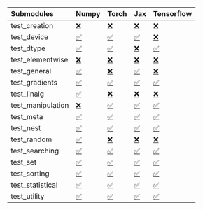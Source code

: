 | Submodules        | Numpy                                                                                                                           | Torch                                                                                                                           | Jax                                                                                                                             | Tensorflow                                                                                                                      |
|:------------------|:--------------------------------------------------------------------------------------------------------------------------------|:--------------------------------------------------------------------------------------------------------------------------------|:--------------------------------------------------------------------------------------------------------------------------------|:--------------------------------------------------------------------------------------------------------------------------------|
| test_creation     | <a href="https://github.com/unifyai/ivy/runs/8060101125?check_suite_focus=true" rel="noopener noreferrer" target="_blank">❌</a> | <a href="https://github.com/unifyai/ivy/runs/8060101746?check_suite_focus=true" rel="noopener noreferrer" target="_blank">❌</a> | <a href="https://github.com/unifyai/ivy/runs/8060102068?check_suite_focus=true" rel="noopener noreferrer" target="_blank">❌</a> | <a href="https://github.com/unifyai/ivy/runs/8060102985?check_suite_focus=true" rel="noopener noreferrer" target="_blank">❌</a> |
| test_device       | <a href="https://github.com/unifyai/ivy/runs/8060101151?check_suite_focus=true" rel="noopener noreferrer" target="_blank">✅</a> | <a href="https://github.com/unifyai/ivy/runs/8060101769?check_suite_focus=true" rel="noopener noreferrer" target="_blank">✅</a> | <a href="https://github.com/unifyai/ivy/runs/8060102109?check_suite_focus=true" rel="noopener noreferrer" target="_blank">✅</a> | <a href="https://github.com/unifyai/ivy/runs/8060103021?check_suite_focus=true" rel="noopener noreferrer" target="_blank">❌</a> |
| test_dtype        | <a href="https://github.com/unifyai/ivy/runs/8060101181?check_suite_focus=true" rel="noopener noreferrer" target="_blank">✅</a> | <a href="https://github.com/unifyai/ivy/runs/8060101787?check_suite_focus=true" rel="noopener noreferrer" target="_blank">✅</a> | <a href="https://github.com/unifyai/ivy/runs/8060102147?check_suite_focus=true" rel="noopener noreferrer" target="_blank">❌</a> | <a href="https://github.com/unifyai/ivy/runs/8060103061?check_suite_focus=true" rel="noopener noreferrer" target="_blank">✅</a> |
| test_elementwise  | <a href="https://github.com/unifyai/ivy/runs/8060101207?check_suite_focus=true" rel="noopener noreferrer" target="_blank">❌</a> | <a href="https://github.com/unifyai/ivy/runs/8060101814?check_suite_focus=true" rel="noopener noreferrer" target="_blank">❌</a> | <a href="https://github.com/unifyai/ivy/runs/8060102218?check_suite_focus=true" rel="noopener noreferrer" target="_blank">❌</a> | <a href="https://github.com/unifyai/ivy/runs/8060103091?check_suite_focus=true" rel="noopener noreferrer" target="_blank">❌</a> |
| test_general      | <a href="https://github.com/unifyai/ivy/runs/8060101241?check_suite_focus=true" rel="noopener noreferrer" target="_blank">✅</a> | <a href="https://github.com/unifyai/ivy/runs/8060101842?check_suite_focus=true" rel="noopener noreferrer" target="_blank">❌</a> | <a href="https://github.com/unifyai/ivy/runs/8060102307?check_suite_focus=true" rel="noopener noreferrer" target="_blank">✅</a> | <a href="https://github.com/unifyai/ivy/runs/8060103131?check_suite_focus=true" rel="noopener noreferrer" target="_blank">❌</a> |
| test_gradients    | <a href="https://github.com/unifyai/ivy/runs/8060101284?check_suite_focus=true" rel="noopener noreferrer" target="_blank">✅</a> | <a href="https://github.com/unifyai/ivy/runs/8060101864?check_suite_focus=true" rel="noopener noreferrer" target="_blank">✅</a> | <a href="https://github.com/unifyai/ivy/runs/8060102410?check_suite_focus=true" rel="noopener noreferrer" target="_blank">✅</a> | <a href="https://github.com/unifyai/ivy/runs/8060103170?check_suite_focus=true" rel="noopener noreferrer" target="_blank">✅</a> |
| test_linalg       | <a href="https://github.com/unifyai/ivy/runs/8060101340?check_suite_focus=true" rel="noopener noreferrer" target="_blank">✅</a> | <a href="https://github.com/unifyai/ivy/runs/8060101884?check_suite_focus=true" rel="noopener noreferrer" target="_blank">❌</a> | <a href="https://github.com/unifyai/ivy/runs/8060102591?check_suite_focus=true" rel="noopener noreferrer" target="_blank">❌</a> | <a href="https://github.com/unifyai/ivy/runs/8060103218?check_suite_focus=true" rel="noopener noreferrer" target="_blank">❌</a> |
| test_manipulation | <a href="https://github.com/unifyai/ivy/runs/8060101389?check_suite_focus=true" rel="noopener noreferrer" target="_blank">❌</a> | <a href="https://github.com/unifyai/ivy/runs/8060101907?check_suite_focus=true" rel="noopener noreferrer" target="_blank">✅</a> | <a href="https://github.com/unifyai/ivy/runs/8060102693?check_suite_focus=true" rel="noopener noreferrer" target="_blank">✅</a> | <a href="https://github.com/unifyai/ivy/runs/8060103273?check_suite_focus=true" rel="noopener noreferrer" target="_blank">✅</a> |
| test_meta         | <a href="https://github.com/unifyai/ivy/runs/8060101440?check_suite_focus=true" rel="noopener noreferrer" target="_blank">✅</a> | <a href="https://github.com/unifyai/ivy/runs/8060101919?check_suite_focus=true" rel="noopener noreferrer" target="_blank">✅</a> | <a href="https://github.com/unifyai/ivy/runs/8060102740?check_suite_focus=true" rel="noopener noreferrer" target="_blank">✅</a> | <a href="https://github.com/unifyai/ivy/runs/8060103309?check_suite_focus=true" rel="noopener noreferrer" target="_blank">✅</a> |
| test_nest         | <a href="https://github.com/unifyai/ivy/runs/8060101488?check_suite_focus=true" rel="noopener noreferrer" target="_blank">✅</a> | <a href="https://github.com/unifyai/ivy/runs/8060101937?check_suite_focus=true" rel="noopener noreferrer" target="_blank">✅</a> | <a href="https://github.com/unifyai/ivy/runs/8060102773?check_suite_focus=true" rel="noopener noreferrer" target="_blank">✅</a> | <a href="https://github.com/unifyai/ivy/runs/8060103347?check_suite_focus=true" rel="noopener noreferrer" target="_blank">✅</a> |
| test_random       | <a href="https://github.com/unifyai/ivy/runs/8060101531?check_suite_focus=true" rel="noopener noreferrer" target="_blank">✅</a> | <a href="https://github.com/unifyai/ivy/runs/8060101948?check_suite_focus=true" rel="noopener noreferrer" target="_blank">❌</a> | <a href="https://github.com/unifyai/ivy/runs/8060102805?check_suite_focus=true" rel="noopener noreferrer" target="_blank">❌</a> | <a href="https://github.com/unifyai/ivy/runs/8060103380?check_suite_focus=true" rel="noopener noreferrer" target="_blank">❌</a> |
| test_searching    | <a href="https://github.com/unifyai/ivy/runs/8060101582?check_suite_focus=true" rel="noopener noreferrer" target="_blank">✅</a> | <a href="https://github.com/unifyai/ivy/runs/8060101964?check_suite_focus=true" rel="noopener noreferrer" target="_blank">✅</a> | <a href="https://github.com/unifyai/ivy/runs/8060102837?check_suite_focus=true" rel="noopener noreferrer" target="_blank">✅</a> | <a href="https://github.com/unifyai/ivy/runs/8060103410?check_suite_focus=true" rel="noopener noreferrer" target="_blank">✅</a> |
| test_set          | <a href="https://github.com/unifyai/ivy/runs/8060101623?check_suite_focus=true" rel="noopener noreferrer" target="_blank">✅</a> | <a href="https://github.com/unifyai/ivy/runs/8060101981?check_suite_focus=true" rel="noopener noreferrer" target="_blank">✅</a> | <a href="https://github.com/unifyai/ivy/runs/8060102872?check_suite_focus=true" rel="noopener noreferrer" target="_blank">✅</a> | <a href="https://github.com/unifyai/ivy/runs/8060103428?check_suite_focus=true" rel="noopener noreferrer" target="_blank">✅</a> |
| test_sorting      | <a href="https://github.com/unifyai/ivy/runs/8060101657?check_suite_focus=true" rel="noopener noreferrer" target="_blank">✅</a> | <a href="https://github.com/unifyai/ivy/runs/8060101999?check_suite_focus=true" rel="noopener noreferrer" target="_blank">✅</a> | <a href="https://github.com/unifyai/ivy/runs/8060102896?check_suite_focus=true" rel="noopener noreferrer" target="_blank">✅</a> | <a href="https://github.com/unifyai/ivy/runs/8060103452?check_suite_focus=true" rel="noopener noreferrer" target="_blank">✅</a> |
| test_statistical  | <a href="https://github.com/unifyai/ivy/runs/8060101684?check_suite_focus=true" rel="noopener noreferrer" target="_blank">✅</a> | <a href="https://github.com/unifyai/ivy/runs/8060102019?check_suite_focus=true" rel="noopener noreferrer" target="_blank">✅</a> | <a href="https://github.com/unifyai/ivy/runs/8060102917?check_suite_focus=true" rel="noopener noreferrer" target="_blank">✅</a> | <a href="https://github.com/unifyai/ivy/runs/8060103477?check_suite_focus=true" rel="noopener noreferrer" target="_blank">✅</a> |
| test_utility      | <a href="https://github.com/unifyai/ivy/runs/8060101721?check_suite_focus=true" rel="noopener noreferrer" target="_blank">✅</a> | <a href="https://github.com/unifyai/ivy/runs/8060102049?check_suite_focus=true" rel="noopener noreferrer" target="_blank">✅</a> | <a href="https://github.com/unifyai/ivy/runs/8060102950?check_suite_focus=true" rel="noopener noreferrer" target="_blank">✅</a> | <a href="https://github.com/unifyai/ivy/runs/8060103496?check_suite_focus=true" rel="noopener noreferrer" target="_blank">✅</a> |